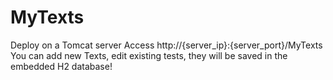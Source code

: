 # MyTexts

Deploy on a Tomcat server
Access http://{server_ip}:{server_port}/MyTexts
You can add new Texts, edit existing tests, they will be saved in the embedded H2 database!
